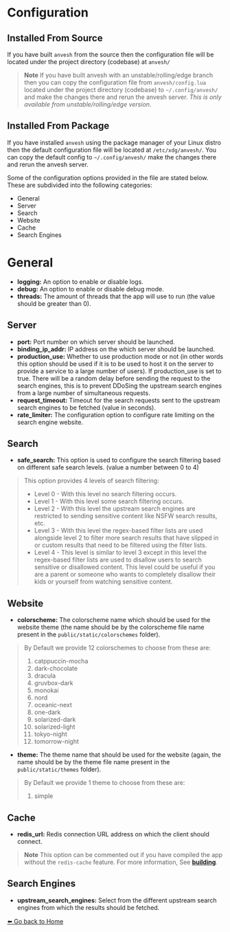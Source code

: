 # Configuration

## Installed From Source

If you have built `anvesh` from the source then the configuration file will be located under the project directory (codebase) at `anvesh/`

> **Note**
> If you have built anvesh with an unstable/rolling/edge branch then you can copy the configuration file from `anvesh/config.lua` located under the project directory (codebase) to `~/.config/anvesh/` and make the changes there and rerun the anvesh server. _This is only available from unstable/rolling/edge version_.

## Installed From Package

If you have installed `anvesh` using the package manager of your Linux distro then the default configuration file will be located at `/etc/xdg/anvesh/`. You can copy the default config to `~/.config/anvesh/` make the changes there and rerun the anvesh server.

Some of the configuration options provided in the file are stated below. These are subdivided into the following categories:

- General
- Server
- Search
- Website
- Cache
- Search Engines

# General

- **logging:** An option to enable or disable logs.
- **debug:** An option to enable or disable debug mode.
- **threads:** The amount of threads that the app will use to run (the value should be greater than 0).

## Server

- **port:** Port number on which server should be launched.
- **binding_ip_addr:** IP address on the which server should be launched.
- **production_use:** Whether to use production mode or not (in other words this option should be used if it is to be used to host it on the server to provide a service to a large number of users). If production_use is set to true. There will be a random delay before sending the request to the search engines, this is to prevent DDoSing the upstream search engines from a large number of simultaneous requests.
- **request_timeout:** Timeout for the search requests sent to the upstream search engines to be fetched (value in seconds).
- **rate_limiter:** The configuration option to configure rate limiting on the search engine website.

## Search

- **safe_search:** This option is used to configure the search filtering based on different safe search levels. (value a number between 0 to 4)

> This option provides 4 levels of search filtering:
>
> - Level 0 - With this level no search filtering occurs.
> - Level 1 - With this level some search filtering occurs.
> - Level 2 - With this level the upstream search engines are restricted to sending sensitive content like NSFW search results, etc.
> - Level 3 - With this level the regex-based filter lists are used alongside level 2 to filter more search results that have slipped in or custom results that need to be filtered using the filter lists.
> - Level 4 - This level is similar to level 3 except in this level the regex-based filter lists are used to disallow users to search sensitive or disallowed content. This level could be useful if you are a parent or someone who wants to completely disallow their kids or yourself from watching sensitive content.

## Website

- **colorscheme:** The colorscheme name which should be used for the website theme (the name should be by  the colorscheme file name present in the `public/static/colorschemes` folder).

> By Default we provide 12 colorschemes to choose from these are:
>
> 1. catppuccin-mocha
> 2. dark-chocolate
> 3. dracula
> 4. gruvbox-dark
> 5. monokai
> 6. nord
> 7. oceanic-next
> 8. one-dark
> 9. solarized-dark
> 10. solarized-light
> 11. tokyo-night
> 12. tomorrow-night

- **theme:** The theme name that should be used for the website (again, the name should be by the theme file name present in the `public/static/themes` folder).

> By Default we provide 1 theme to choose from these are:
>
> 1. simple

## Cache

- **redis_url:** Redis connection URL address on which the client should connect.

> **Note**
> This option can be commented out if you have compiled the app without the `redis-cache` feature. For more information, See [**building**](./building.md).

## Search Engines

- **upstream_search_engines:** Select from the different upstream search engines from which the results should be fetched.

[⬅️ Go back to Home](./README.md)
